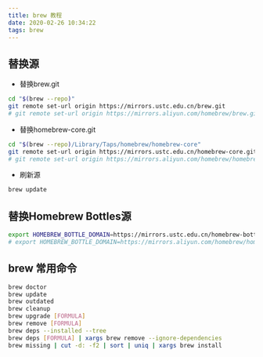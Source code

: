 ```yaml
---
title: brew 教程
date: 2020-02-26 10:34:22
tags: brew
---
```

## 替换源

- 替换brew.git  

``` bash
cd "$(brew --repo)"
git remote set-url origin https://mirrors.ustc.edu.cn/brew.git
# git remote set-url origin https://mirrors.aliyun.com/homebrew/brew.git
```

- 替换homebrew-core.git

``` bash
cd "$(brew --repo)/Library/Taps/homebrew/homebrew-core"
git remote set-url origin https://mirrors.ustc.edu.cn/homebrew-core.git
# git remote set-url origin https://mirrors.aliyun.com/homebrew/homebrew-core.git
```

- 刷新源

``` bash
brew update
```

## 替换Homebrew Bottles源

``` bash
export HOMEBREW_BOTTLE_DOMAIN=https://mirrors.ustc.edu.cn/homebrew-bottles
# export HOMEBREW_BOTTLE_DOMAIN=https://mirrors.aliyun.com/homebrew/homebrew-bottles
```

## brew 常用命令

``` bash
brew doctor
brew update
brew outdated
brew cleanup
brew upgrade [FORMULA]
brew remove [FORMULA]
brew deps --installed --tree
brew deps [FORMULA] | xargs brew remove --ignore-dependencies
brew missing | cut -d: -f2 | sort | uniq | xargs brew install
```
